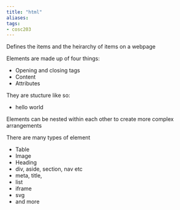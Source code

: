 ```yaml
---
title: "html"
aliases: 
tags: 
- cosc203
---
```


Defines the items and the heirarchy of items on a webpage

Elements are made up of four things:
- Opening and closing tags
- Content
- Attributes

They are stucture like so:
- <tag attribute="value"> hello world </tag>

Elements can be nested within each other to create more complex arrangements

There are many types of element

- Table
- Image
- Heading
- div, aside, section, nav etc
- meta, title, 
- list
- iframe
- svg
- and more